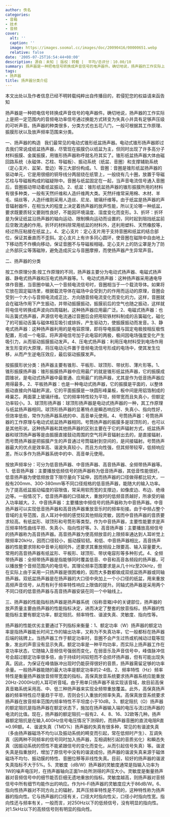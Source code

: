 ```yaml
---
author: 佚名
categories:
- 音箱
- 技术
- 音频
cover:
  alt: ''
  caption: ''
  image: https://images.soomal.cc/images/doc/20090416/00000651.webp
  relative: false
date: '2005-07-25T16:54:44+08:00'
description: 源自：未知 | 版权：转载 |  平均/总评分：10.00/10
summary: 扬声器是一种把电信号转换成声音信号的电声器件。确切地说，扬声器的工作实际上是把一定范围内的音频电功率信号通过换能方式转变为失真小并具有足够声压级的可听声音。扬声器的种类很多，分类方式也五花八门，一般可根据其工作原理、振膜形状以及放声频率范围来分类
tags:
- 扬声器
title: 扬声器分类介绍
---
```


本文出处以及作者信息已经不明转载纯粹出自传播目的，若侵犯您的权益请来函告知

扬声器是一种把电信号转换成声音信号的电声器件。确切地说，扬声器的工作实际上是把一定范围内的音频电功率信号通过换能方式转变为失真小并具有足够声压级的可听声音。扬声器的种类很多，分类方式也五花八门，一般可根据其工作原理、振膜形状以及放声频率范围来分类。

一、扬声器的构造   我们最常见的电动式锥形纸盆扬声器。电动式锥形扬声器即过去我们常说成纸盆扬声器，尽管现在振膜仍以纸盆为主，但同时出现了许多高分子材料振膜、金属振膜，用锥形扬声器称呼就名符其实了。锥形纸盆扬声器大体由磁回路系统（永磁体、芯柱、导磁板）、振动系统（纸盆、音圈）和支撑辅助系统（定心支片、盆架、垫边）等三大部份构成。1、音圈：音圈是锥形纸盆扬声器的驱动单元，它是用很细的铜导线分两层绕在纸管上，一般绕有几十圈，放置于导磁芯柱与导磁板构成的磁疑隙中。音圈与纸盆固定在一起，当声音电流信号通入音圈后，音圈振动带动着纸盆振动。2、纸盆：锥形纸盆扬声器的锥形振膜所用的材料有很多种类，一般有天然纤维和人造纤维两大类。天然纤维常采用棉、木材、羊毛、绢丝等，人造纤维刚采用人造丝、尼龙、玻璃纤维等。由于纸盆是扬声器的声音辐射器件，在相当大的程度上决定着扬声器的放声性能，所以无论哪一种纸盆，要求既要质轻又要刚性良好，不能因环境温度、湿度变化而变形。3、折环：折环是为保证纸盆沿扬声器的轴向运动、限制横向运动而设置的，同时起到阻挡纸盆前后空敢流通的作用。折环的材料除常用纸盆的材料外，还利用塑料、天然橡胶等，经过热压粘接在纸盆上。4、定心支片：定心支片用于支持音圈和纸盆的结合部位，保证其垂直而不歪斜。定心支片上有许多同心圆环，使音圈在磁隙中自由地上下移动而不作横向移动，保证音圈不与导磁板相碰。定心支片上的防尘罩是为了防止外部灰尘等落磁隙，避免造成灰尘与音圈摩擦，而使扬声器产生异常声音。

二、扬声器的分类

按工作原理分类:按工作原理的不同，扬声器主要分为电动式扬声器、电磁式扬声器、静电式扬声器和压电式扬声器等。1、电动式扬声器：这种扬声器采用通电导体作音圈，当音圈中输入一个音频电流信号时，音圈相当于一个载流导体。如果将它放在固定磁场里，根据载流导体在磁场中会受到力的作用而运动的原理，音圈会受到一个大小与音频电流成正比、方向随音频电流变化而变化的力。这样，音圈就会在磁场作用下产生振动，并带动振膜振动，振膜前后的空气也随之振动，这样就将电信号转换成声波向四周辐射。这种扬声器应用最广泛。2、电磁式扬声器：也叫舌簧式扬声器，声源信号电流通过音圈后会把用软铁材料制成的舌簧磁化，磁化了的可振动舌簧与磁体相互吸引或排拆，产生驱动力，使振膜振动而发音。3、静电式扬声器：这种扬声器利用的是电容原理，即将导电振膜与固定电极按相反极性配置，形成一个电容。将声源电信号加于此电容的两极，极间因电场强度变化产生吸引力，从而驱动振膜振动发声。4、压电式扬声器：利用压电材料受到电场作用发生形变的大原理，将压电动元件置于音频电流信号形成的电场中，使其发生位移，从而产生逆电压效应，最后驱动振膜发声。

按振膜形状分类：扬声器主要有锥形、平板形、球顶形、带状形、薄片形等。1、锥形振膜扬声器：锥形振膜扬声器中应用最广的就是锥形纸盆扬声器，它的振膜成圆锥状，是电动式扬声器中最普通、应用最广的扬声器，尤其是作为低音扬声器应用得最多。2、平板扬声器：也是一种电动式扬声器，它的振膜是平面的，以整体振动直接向外辐射声波。它的平面振膜是一块圆形峰巢板，板中间是用铝箔制成的峰巢芯，两面蒙上玻璃纤维。它的频率特性较为平坦，频带宽而且失真小，但额定功率较小。3、球顶形扬声器：球顶形扬声器是电动式扬声器的一种，其工作原理与纸盆扬声器相同。球顶形扬声器的显著特点是瞬态响应好、失真小、指向性好，但效率低些，常作为扬声器系统的中、高音单元使用。4、号筒扬声器：号筒扬声器的工作原理与电动式纸盆扬声器相同。号筒扬声器的振膜多是球顶形的，也可以是其他形状。这种扬声器和其他扬声器的区别主要在于它的声辐射方式，纸盆扬声器和球顶扬声器等是由振膜直接鼓动周围的空气将声音辐射出去的，是直接辐射，而号筒扬声器是把振膜产生的声音通过号筒辐射到空间的，是间接辐射。号筒扬声器最大的优点是效率高、谐波失真较小，而且方向性强，但其频带较窄，低频响应差。所以多作为扬声器系统中的中、高音单元使用。

按放声频率分：可分为低音扬声器、中音扬声器、高音扬声器、全频带扬声器等。1、低音扬声器：主要播放低频信号的扬声器称为低音扬声器，其低音性能很好。低音扬声器为使低频放音下限尽量向下延伸，因而扬声器的口径做得都比较大，一般有200mm、300-380mm等不同口径规格的低音扬声器，能随大的输入功率。为了提高纸盆振动幅度的容限值，常采用软而宽的支撑边，如像皮边、布边、绝缘边等。一般情况下，低音扬声器的口径越大，重放时的低频音质越好，所承受的输入功率越大。2、中音扬声器：主要播放中频信号的扬声器称为中音扬声器。中音扬声器可以实现低音扬声器和高音扬声器重放音乐时的频率衔接。由于中频占整个音域的主导范围，且人耳对中频的感觉较其他频段灵敏，因而中音扬声器的音质要求较高。有纸盆形、球顶形和号筒形等类型。作为中音扬声器，主要性能要求是声压频率特性曲线平担、失真小、指向性好等。3、高音扬声器：主要播放高频信号的扬声器称为高音扬声器。高音扬声器为使高频放音的上限频率通达到人耳听觉上限频率20kHz，因而口径较小，振动膜较韧。和低、中音扬声器相比，高音扬声器的性能要求除和中音单元相同外，还要求其重放频段上限要高、输入容量要大。常用的高音扬声器有纸盆形、平板形、球顶形、带状电容形等多种形式。4、全频带扬声器：全频带扬声器是指能够同时覆盖低音、中音和高音各频段的扬声器，可以播放整个音频范围内的电信号。其理论频率范围要求是从几十Hz至20kHz，但在实际上由于采用一只扬声器是很困难的，因而大多数都做成双纸盆扬声器或同轴扬声器。双纸盆扬声器是在扬声器的大口径中央加上一个小口径的纸盆，用来重放高频声音信号，从而有利于频率特性响应上限值的提升。同轴式扬声器是采用两个不同口径的低音扬声器与高音扬声器安装在同一个中轴线上。

三、扬声器的性能指标扬声器是扬声器系统（俗称音箱)中的关键部位，扬声器的放声质量主要由扬声器的性能指标决定，进而决定了整套的放音指标。扬声器的性能指标主要有额定功率，额定阻抗、频率特性、谐波失真、灵敏度、指向性等。

扬声器的性能优劣主要通过下列指标来衡量：1、额定功率（W）扬声器的额定功率是指扬声器能长时间工作的输出功率，又称为不失真功率，它一般都标在扬声器后端的铭牌上。当扬声器工作于额定功率时，音圈不会产生过热或机械动过载等现象，发出的声音没有显示失真。额定功率是一种平均功率，而实际上扬声器工作在变功率状态，它随输入音频信号强弱而变化，在弱音乐及声音信号中，峰值脉冲信号会超过额定功率很多倍，由于持续时间较短而不会损坏扬声器，但有可能出现失真。因此，为保证在峰值脉冲出现时仍能获得很好的音质，扬声器需留足够的功率余量。一般扬声器能随的最大功率是额定功率的2-4倍。2、频率特性（Hz）频率特性是衡量扬声器放音频带宽度的指标。高保真放音系统要求扬声器系统应能重放20Hz-2000Hz的人耳可听音域。由于用单只扬声器不易实现该音域，故目前高保真音箱系统采用高、中、低三种扬声器来实现全频带重放覆盖。此外，高保真扬声器的频率特性应尽量趋于平坦，否则会引入重放的频率失真。高保真放音系统要求扬声器在放音频率范围内频率特性不平坦度小于10dB。3、额定阻抗（Ω）扬声器的额定阻抗是指扬声器在额定状态下，施加在扬声器输入端的电压与流过扬声器的电流的比值。现在，扬声器的额定阻抗一般有2、4、8、16、32欧等几种。扬声器额定阻抗是在输入400Hz信号电压情况下测得的，而扬声器音圈的直流电阻R直≈0.9R额。4、谐波失真（TMD%）扬声器的失真有很多种，常见的有谐波失真（多由扬声器磁场不均匀以及振动系统的畸变而引起，常在低频时产生）、互调失真（因两种不同频率的信号同时加入扬声器，互相调制引起的音质劣化）和瞬态失真（因振动系统的惯性不能紧跟信号的变化而变化，从而引起信号失真）等。谐波失真是指重放时，增加了原信号中没有的谐波成份。扬声器的谐波失真来源于磁体磁场不均匀、振动膜的特性、音圈位移等非线性失真。目前，较好的扬声器的谐波失真指标不大于5%。5、灵敏度（dB/W）扬声器的灵敏度通常是指输入功率为1W的噪声电压时，在扬声器轴向正面1m处所测得的声压大小。灵敏度是衡量扬声器对音频信号中的细节能否巨细无遗地重放的指标。灵敏度越高，则扬声器对音频信号中所有细节均能作出的响应。作为Hi-Fi扬声器的灵敏度应大于86dB/W。6、指向性扬声器对不同方向上的辐射，其声压频率特性是不同的，这种特性称为扬声器的指向性。它与扬声器的口径有关，口径大时指向性尖，口径小时指向性宽。指向性还与频率有关，一般而言，对250Hz以下的低频信号，没有明显的指向性。对1.5kHz以下的高频信号则有明显的指向性。